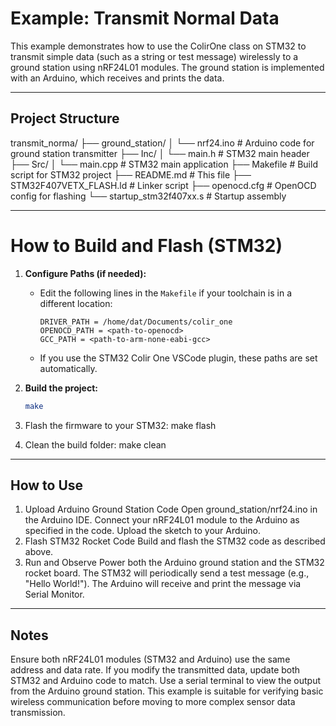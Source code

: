# Example: Transmit Normal Data

This example demonstrates how to use the ColirOne class on STM32 to transmit simple data (such as a string or test message) wirelessly to a ground station using nRF24L01 modules. The ground station is implemented with an Arduino, which receives and prints the data.

---

## Project Structure

transmit_norma/ 
├── ground_station/ 
│ └── nrf24.ino # Arduino code for ground station transmitter 
├── Inc/ 
│ └── main.h # STM32 main header 
├── Src/ 
│ └── main.cpp # STM32 main application 
├── Makefile # Build script for STM32 project 
├── README.md # This file 
├── STM32F407VETX_FLASH.ld # Linker script 
├── openocd.cfg # OpenOCD config for flashing 
└── startup_stm32f407xx.s # Startup assembly

---

# How to Build and Flash (STM32)

1. **Configure Paths (if needed):**
   - Edit the following lines in the `Makefile` if your toolchain is in a different location:
     ```
     DRIVER_PATH = /home/dat/Documents/colir_one
     OPENOCD_PATH = <path-to-openocd>
     GCC_PATH = <path-to-arm-none-eabi-gcc>
     ```
   - If you use the STM32 Colir One VSCode plugin, these paths are set automatically.

2. **Build the project:**
   ```sh
   make

3. Flash the firmware to your STM32: make flash
4. Clean the build folder: make clean

---

## How to Use
1. Upload Arduino Ground Station Code
Open ground_station/nrf24.ino in the Arduino IDE.
Connect your nRF24L01 module to the Arduino as specified in the code.
Upload the sketch to your Arduino.
2. Flash STM32 Rocket Code
Build and flash the STM32 code as described above.
3. Run and Observe
Power both the Arduino ground station and the STM32 rocket board.
The STM32 will periodically send a test message (e.g., "Hello World!").
The Arduino will receive and print the message via Serial Monitor.

---

## Notes
Ensure both nRF24L01 modules (STM32 and Arduino) use the same address and data rate.
If you modify the transmitted data, update both STM32 and Arduino code to match.
Use a serial terminal to view the output from the Arduino ground station.
This example is suitable for verifying basic wireless communication before moving to more complex sensor data transmission.
